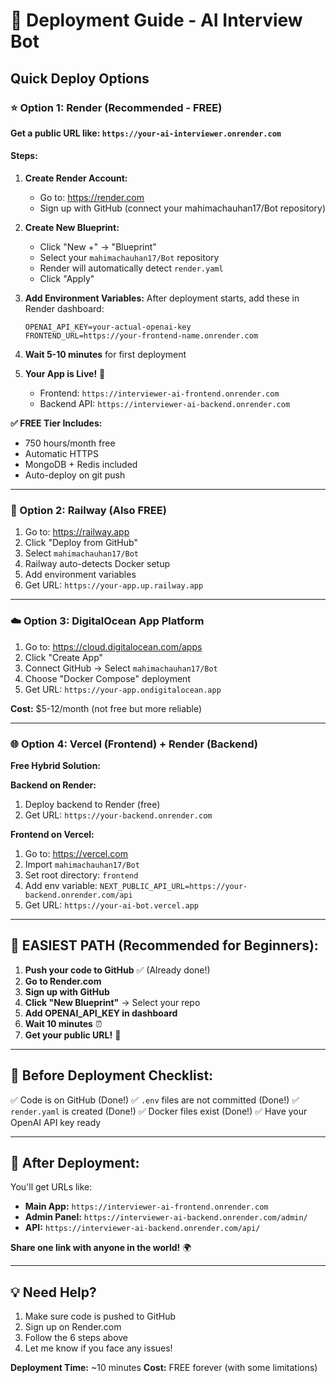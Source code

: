 # 🚀 Deployment Guide - AI Interview Bot

## Quick Deploy Options

### ⭐ Option 1: Render (Recommended - FREE)

**Get a public URL like: `https://your-ai-interviewer.onrender.com`**

#### Steps:

1. **Create Render Account:**
   - Go to: https://render.com
   - Sign up with GitHub (connect your mahimachauhan17/Bot repository)

2. **Create New Blueprint:**
   - Click "New +" → "Blueprint"
   - Select your `mahimachauhan17/Bot` repository
   - Render will automatically detect `render.yaml`
   - Click "Apply"

3. **Add Environment Variables:**
   After deployment starts, add these in Render dashboard:
   ```
   OPENAI_API_KEY=your-actual-openai-key
   FRONTEND_URL=https://your-frontend-name.onrender.com
   ```

4. **Wait 5-10 minutes** for first deployment

5. **Your App is Live!** 🎉
   - Frontend: `https://interviewer-ai-frontend.onrender.com`
   - Backend API: `https://interviewer-ai-backend.onrender.com`

**✅ FREE Tier Includes:**
- 750 hours/month free
- Automatic HTTPS
- MongoDB + Redis included
- Auto-deploy on git push

---

### 🐳 Option 2: Railway (Also FREE)

1. Go to: https://railway.app
2. Click "Deploy from GitHub"
3. Select `mahimachauhan17/Bot`
4. Railway auto-detects Docker setup
5. Add environment variables
6. Get URL: `https://your-app.up.railway.app`

---

### ☁️ Option 3: DigitalOcean App Platform

1. Go to: https://cloud.digitalocean.com/apps
2. Click "Create App"
3. Connect GitHub → Select `mahimachauhan17/Bot`
4. Choose "Docker Compose" deployment
5. Get URL: `https://your-app.ondigitalocean.app`

**Cost:** $5-12/month (not free but more reliable)

---

### 🌐 Option 4: Vercel (Frontend) + Render (Backend)

**Free Hybrid Solution:**

**Backend on Render:**
1. Deploy backend to Render (free)
2. Get URL: `https://your-backend.onrender.com`

**Frontend on Vercel:**
1. Go to: https://vercel.com
2. Import `mahimachauhan17/Bot`
3. Set root directory: `frontend`
4. Add env variable: `NEXT_PUBLIC_API_URL=https://your-backend.onrender.com/api`
5. Get URL: `https://your-ai-bot.vercel.app`

---

## 🎯 EASIEST PATH (Recommended for Beginners):

1. **Push your code to GitHub** ✅ (Already done!)
2. **Go to Render.com**
3. **Sign up with GitHub**
4. **Click "New Blueprint"** → Select your repo
5. **Add OPENAI_API_KEY in dashboard**
6. **Wait 10 minutes** ⏰
7. **Get your public URL!** 🎉

---

## 📝 Before Deployment Checklist:

✅ Code is on GitHub (Done!)
✅ `.env` files are not committed (Done!)
✅ `render.yaml` is created (Done!)
✅ Docker files exist (Done!)
✅ Have your OpenAI API key ready

---

## 🔗 After Deployment:

You'll get URLs like:
- **Main App:** `https://interviewer-ai-frontend.onrender.com`
- **Admin Panel:** `https://interviewer-ai-backend.onrender.com/admin/`
- **API:** `https://interviewer-ai-backend.onrender.com/api/`

**Share one link with anyone in the world!** 🌍

---

## 💡 Need Help?

1. Make sure code is pushed to GitHub
2. Sign up on Render.com
3. Follow the 6 steps above
4. Let me know if you face any issues!

**Deployment Time:** ~10 minutes
**Cost:** FREE forever (with some limitations)
